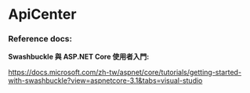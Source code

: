 # ApiCenter


### Reference docs:

**Swashbuckle 與 ASP.NET Core 使用者入門:**

https://docs.microsoft.com/zh-tw/aspnet/core/tutorials/getting-started-with-swashbuckle?view=aspnetcore-3.1&tabs=visual-studio